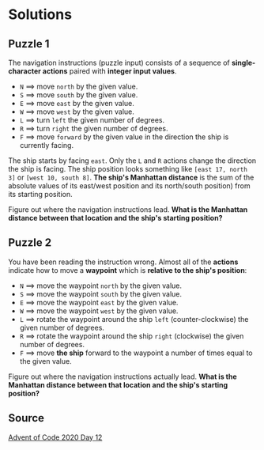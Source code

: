# Solutions

## Puzzle 1

The navigation instructions (puzzle input) consists of a sequence of **single-character actions** paired with **integer input values**.

- `N` ==> move `north` by the given value.
- `S` ==> move `south` by the given value.
- `E` ==> move `east` by the given value.
- `W` ==> move `west` by the given value.
- `L` ==> turn `left` the given number of degrees.
- `R` ==> turn `right` the given number of degrees.
- `F` ==> move `forward` by the given value in the direction the ship is currently facing.

The ship starts by facing `east`. Only the `L` and `R` actions change the direction the ship is facing. The ship position looks something like `[east 17, north 3]` or `[west 10, south 8]`. **The ship's Manhattan distance** is the sum of the absolute values of its east/west position and its north/south position) from its starting position.

Figure out where the navigation instructions lead. **What is the Manhattan distance between that location and the ship's starting position?**

## Puzzle 2

You have been reading the instruction wrong. Almost all of the **actions** indicate how to move a **waypoint** which is **relative to the ship's position**:

- `N` ==> move the waypoint `north` by the given value.
- `S` ==> move the waypoint `south` by the given value.
- `E` ==> move the waypoint `east` by the given value.
- `W` ==> move the waypoint `west` by the given value.
- `L` ==> rotate the waypoint around the ship `left` (counter-clockwise) the given number of degrees.
- `R` ==> rotate the waypoint around the ship `right` (clockwise) the given number of degrees.
- `F` ==> move **the ship** forward to the waypoint a number of times equal to the given value.

Figure out where the navigation instructions actually lead. **What is the Manhattan distance between that location and the ship's starting position?**

## Source

[Advent of Code 2020 Day 12](https://adventofcode.com/2020/day/11 "AoC 2020 Day 12")
